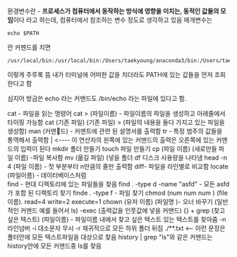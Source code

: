 
환경변수란 - **프로세스가 컴퓨터에서 동작하는 방식에 영향을 미치는, 동적인 값들의 모임**이다
라고 하는데, 컴퓨터에서 참조하는 변수 정도로 생각하고 있음
매개변수는 
```
echo $PATH
```
란 커멘드를 치면
```
/usr/local/bin:/usr/local/bin:/Users/taekyoung/anaconda3/bin:/Users/taekyoung/anaconda3/condabin:/Library/Frameworks/Python.framework/Versions/3.11/bin:/opt/homebrew/bin:/opt/homebrew/sbin:/usr/local/bin:/System/Cryptexes/App/usr/bin:/usr/bin:/bin:/usr/sbin:/sbin:/var/run/com.apple.security.cryptexd/codex.system/bootstrap/usr/local/bin:/var/run/com.apple.security.cryptexd/codex.system/bootstrap/usr/bin:/var/run/com.apple.security.cryptexd/codex.system/bootstrap/usr/appleinternal/bin:/Users/taekyoung/.foundry/bin
``` 
이렇게 주루룩 뜸
내가 터미널에 어떠한 값을 치더라도 PATH에 있는 값들을 먼저 조회한다고 함

심지어 방금쓴 echo 라는 커맨드도
/bin/echo 라는 파일에 있다고 함.

cat - 파일을 읽는 명령어
cat > (파일이름) - 파일이름의 파일을 생성하고 아래줄에서 타이핑 가능함
cat (기존 파일) (기존 파일) > (파일의 내용을 둘다 가지고 있는 파일을 생성함)
man (커맨드) - 커맨트에 관련 된 설명서를 출력함
tr - 특정 범주의 값들을 통역해서 출력함
 |   <---- 이 연산자의 왼쪽에 있는 커맨드의 출력은 오른쪽에 있는 커맨드의 입력이 된다
 mkdir  폴더 만들기
 touch 파일 만들기
 cp (파일 이름) (새로만들 파일 이름)  -파일 복사함
 mv (옮길 파일) (넣을 폴더
 df 디스크 사용량을 나타냄
 head -n 4 (파일 이름) - 첫 부분부터 n만큼의 줄만 출력함
 diff- 파일을 라인별로 비교함
locate (파일이름) - 데이터베이스처럼  
find - 현대 디렉토리에 있는 파일들을 찾음
find . -type d -name "asfd" - 모든 asfd가 포함 된 디렉토리 찾기 
finde . -type f - 파일 찾기
chmod  (num num num ) (file 이름). read=4 write=2 execute=1
chown (유저 이름) (파일명 )- 오너 바꾸기 
(일반적인 커맨드 예를 들어서 ls) -exec (출력값을 인풋값에 넣을 커맨드) {} +
grep (찾고 싶은 텍스트)  (파일이름) - 파일이름 내에서 찾고 싶은 텍스트 있는 택스트를 찾아줌
-n 라인넘버   -i 대소문자 무시     -r 재귀적으로 모든 하위 폴더 뒤짐
./**.txt <-- 이런 문장은 폴터안에 모든 텍스트파일을 대상으로 찾음 
history | grep "ls"와 같은 커맨드는 history안에 모든 커맨드중 ls를 찾음
